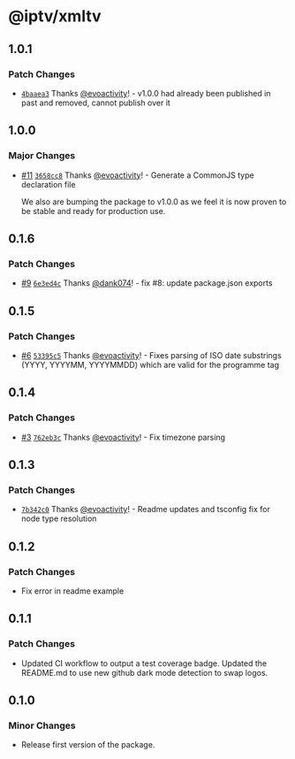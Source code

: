 # @iptv/xmltv

## 1.0.1

### Patch Changes

- [`4baaea3`](https://github.com/ektotv/xmltv/commit/4baaea3a67f20ea6416a3ff7ce5d4f83feadbccd) Thanks [@evoactivity](https://github.com/evoactivity)! - v1.0.0 had already been published in past and removed, cannot publish over it

## 1.0.0

### Major Changes

- [#11](https://github.com/ektotv/xmltv/pull/11) [`3658cc8`](https://github.com/ektotv/xmltv/commit/3658cc8b9b08a197ecf64f3815fe073c14cf4580) Thanks [@evoactivity](https://github.com/evoactivity)! - Generate a CommonJS type declaration file

  We also are bumping the package to v1.0.0 as we feel it is now proven to be stable and ready for production use.

## 0.1.6

### Patch Changes

- [#9](https://github.com/ektotv/xmltv/pull/9) [`6e3ed4c`](https://github.com/ektotv/xmltv/commit/6e3ed4c7abfdd4ee71bba4070c368a7c13b9e2ba) Thanks [@dank074](https://github.com/dank074)! - fix #8: update package.json exports

## 0.1.5

### Patch Changes

- [#6](https://github.com/ektotv/xmltv/pull/6) [`53395c5`](https://github.com/ektotv/xmltv/commit/53395c5db06f767014d665d43977e33b392e5ad6) Thanks [@evoactivity](https://github.com/evoactivity)! - Fixes parsing of ISO date substrings (YYYY, YYYYMM, YYYYMMDD) which are valid for the programme <date> tag

## 0.1.4

### Patch Changes

- [#3](https://github.com/ektotv/xmltv/pull/3) [`762eb3c`](https://github.com/ektotv/xmltv/commit/762eb3c83caa3f3a317a5639f95b5fdba9590a98) Thanks [@evoactivity](https://github.com/evoactivity)! - Fix timezone parsing

## 0.1.3

### Patch Changes

- [`7b342c0`](https://github.com/ektotv/xmltv/commit/7b342c09c84f29a3c724c3245395315fbf99272e) Thanks [@evoactivity](https://github.com/evoactivity)! - Readme updates and tsconfig fix for node type resolution

## 0.1.2

### Patch Changes

- Fix error in readme example

## 0.1.1

### Patch Changes

- Updated CI workflow to output a test coverage badge. Updated the README.md to use new github dark mode detection to swap logos.

## 0.1.0

### Minor Changes

- Release first version of the package.
